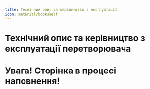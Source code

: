 ```yaml
---
title: Технічний опис та керівництво з експлуатації
icon: material/bookshelf
---
```


# Технічний опис та керівництво з експлуатації перетворювача

<h1>Увага! Сторінка в процесі наповнення!</h1>